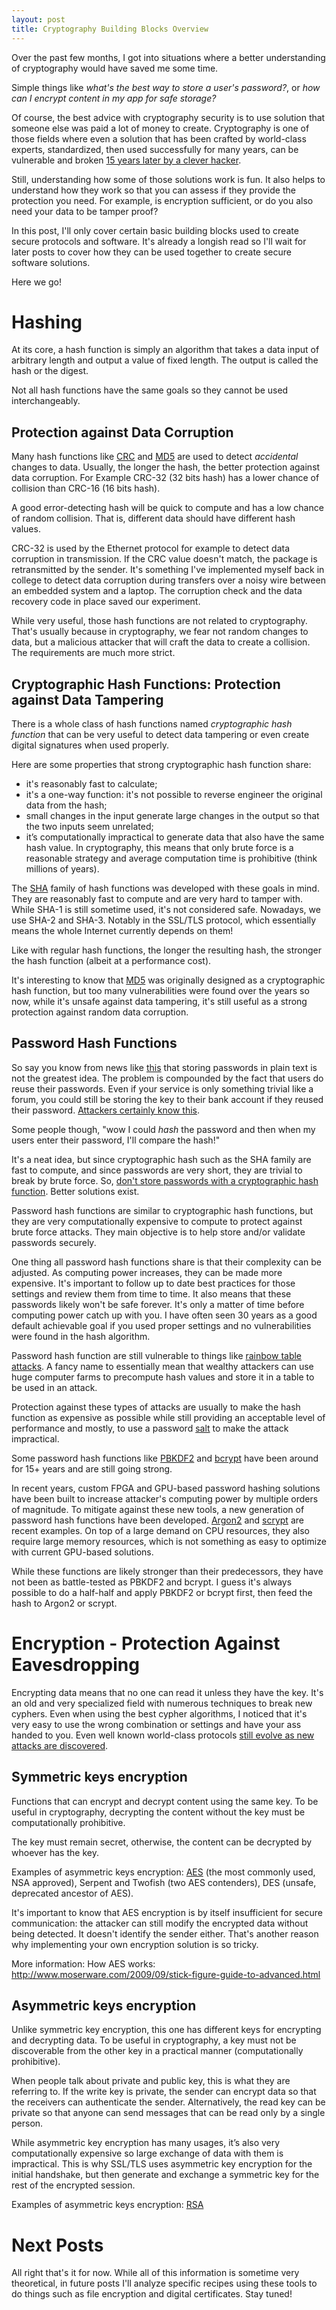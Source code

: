```yaml
---
layout: post
title: Cryptography Building Blocks Overview
---
```


Over the past few months, I got into situations where a better understanding of cryptography would have saved me some time.

Simple things like *what's the best way to store a user's password?*, or *how can I encrypt content in my app for safe storage?*

Of course, the best advice with cryptography security is to use solution that someone else was paid a lot of money to create. Cryptography is one of those fields where even a solution that has been crafted by world-class experts, standardized, then used successfully for many years, can be vulnerable and broken [15 years later by a clever hacker](https://blog.cloudflare.com/padding-oracles-and-the-decline-of-cbc-mode-ciphersuites/).

Still, understanding how some of those solutions work is fun. It also helps to understand how they work so that you can assess if they provide the protection you need. For example, is encryption sufficient, or do you also need your data to be tamper proof?

In this post, I'll only cover certain basic building blocks used to create secure protocols and software. It's already a longish read so I'll wait for later posts to cover how they can be used together to create secure software solutions.

Here we go!

# Hashing
At its core, a hash function is simply an algorithm that takes a data input of arbitrary length and output a value of fixed length. The output is called the hash or the digest.

Not all hash functions have the same goals so they cannot be used interchangeably.

## Protection against Data Corruption

Many hash functions like [CRC](https://en.wikipedia.org/wiki/Cyclic_redundancy_check) and [MD5](https://en.wikipedia.org/wiki/MD5) are used to detect *accidental* changes to data. Usually, the longer the hash, the better protection against data corruption. For Example CRC-32 (32 bits hash) has a lower chance of collision than CRC-16 (16 bits hash).

A good error-detecting hash will be quick to compute and has a low chance of random collision. That is, different data should have different hash values.

CRC-32 is used by the Ethernet protocol for example to detect data corruption in transmission. If the CRC value doesn't match, the package is retransmitted by the sender. It's something I've implemented myself back in college to detect data corruption during transfers over a noisy wire between an embedded system and a laptop. The corruption check and the data recovery code in place saved our experiment.

While very useful, those hash functions are not related to cryptography. That's usually because in cryptography, we fear not random changes to data, but a malicious attacker that will craft the data to create a collision. The requirements are much more strict.

## Cryptographic Hash Functions: Protection against Data Tampering

There is a whole class of hash functions named *cryptographic hash function* that can be very useful to detect data tampering or even create digital signatures when used properly.

Here are some properties that strong cryptographic hash function share:
* it's reasonably fast to calculate;
* it's a one-way function: it's not possible to reverse engineer the original data from the hash;
* small changes in the input generate large changes in the output so that the two inputs seem unrelated;
* it’s computationally impractical to generate data that also have the same hash value. In cryptography, this means that only brute force is a reasonable strategy and average computation time is prohibitive (think millions of years).

The [SHA](https://en.wikipedia.org/wiki/Secure_Hash_Algorithms) family of hash functions was developed with these goals in mind. They are reasonably fast to compute and are very hard to tamper with. While SHA-1 is still sometime used, it's not considered safe. Nowadays, we use SHA-2 and SHA-3. Notably in the SSL/TLS protocol, which essentially means the whole Internet currently depends on them!

Like with regular hash functions, the longer the resulting hash, the stronger the hash function (albeit at a performance cost).

It's interesting to know that [MD5](https://en.wikipedia.org/wiki/MD5) was originally designed as a cryptographic hash function, but too many vulnerabilities were found over the years so now, while it's unsafe against data tampering, it's still useful as a strong protection against random data corruption.

## Password Hash Functions

So say you know from news like [this](http://money.cnn.com/2012/07/12/technology/yahoo-hack/index.htm) that storing passwords in plain text is not the greatest idea. The problem is compounded by the fact that users do reuse their passwords. Even if your service is only something trivial like a forum, you could still be storing the key to their bank account if they reused their password. [Attackers certainly know this](https://techcrunch.com/2016/06/16/github-accounts-targeted-in-password-reuse-attack/).

Some people though, "wow I could *hash* the password and then when my users enter their password, I'll compare the hash!"

It's a neat idea, but since cryptographic hash such as the SHA family are fast to compute, and since passwords are very short, they are trivial to break by brute force. So, [don't store passwords with a cryptographic hash function](http://securityuncorked.com/2012/06/how-to-crack-your-own-linkedin-password-hash/). Better solutions exist.

Password hash functions are similar to cryptographic hash functions, but they are very computationally expensive to compute to protect against brute force attacks. They main objective is to help store and/or validate passwords securely.

One thing all password hash functions share is that their complexity can be adjusted. As computing power increases, they can be made more expensive. It's important to follow up to date best practices for those settings and review them from time to time. It also means that these passwords likely won't be safe forever. It's only a matter of time before computing power catch up with you. I have often seen 30 years as a good default achievable goal if you used proper settings and no vulnerabilities were found in the hash algorithm.

Password hash function are still vulnerable to things like [rainbow table attacks](https://en.wikipedia.org/wiki/Rainbow_table). A fancy name to essentially mean that wealthy attackers can use huge computer farms to precompute hash values and store it in a table to be used in an attack.

Protection against these types of attacks are usually to make the hash function as expensive as possible while still providing an acceptable level of performance and mostly, to use a password [salt](https://en.wikipedia.org/wiki/Salt_(cryptography)) to make the attack impractical.

Some password hash functions like [PBKDF2](https://en.wikipedia.org/wiki/PBKDF2) and [bcrypt](https://en.wikipedia.org/wiki/Bcrypt) have been around for 15+ years and are still going strong.

In recent years, custom FPGA and GPU-based password hashing solutions have been built to increase attacker's computing power by multiple orders of magnitude. To mitigate against these new tools, a new generation of password hash functions have been developed. [Argon2](https://en.wikipedia.org/wiki/Argon2) and [scrypt](https://en.wikipedia.org/wiki/Scrypt) are recent examples. On top of a large demand on CPU resources, they also require large memory resources, which is not something as easy to optimize with current GPU-based solutions.

While these functions are likely stronger than their predecessors, they have not been as battle-tested as PBKDF2 and bcrypt. I guess it's always possible to do a half-half and apply PBKDF2 or bcrypt first, then feed the hash to Argon2 or scrypt.

# Encryption - Protection Against Eavesdropping

Encrypting data means that no one can read it unless they have the key. It's an old and very specialized field with numerous techniques to break new cyphers. Even when using the best cypher algorithms, I noticed that it's very easy to use the wrong combination or settings and have your ass handed to you. Even well known world-class protocols [still evolve as new attacks are discovered](https://www.gracefulsecurity.com/tls-ssl-vulnerabilities/).

## Symmetric keys encryption
Functions that can encrypt and decrypt content using the same key. To be useful in cryptography, decrypting the content without the key must be computationally prohibitive.

The key must remain secret, otherwise, the content can be decrypted by whoever has the key.

Examples of asymmetric keys encryption: [AES](https://en.wikipedia.org/wiki/Advanced_Encryption_Standard) (the most commonly used, NSA approved), Serpent and Twofish (two AES contenders), DES (unsafe, deprecated ancestor of AES).

It's important to know that AES encryption is by itself insufficient for secure communication: the attacker can still modify the encrypted data without being detected. It doesn't identify the sender either. That's another reason why implementing your own encryption solution is so tricky.

More information:
How AES works: http://www.moserware.com/2009/09/stick-figure-guide-to-advanced.html

## Asymmetric keys encryption
Unlike symmetric key encryption, this one has different keys for encrypting and decrypting data. To be useful in cryptography, a key must not be discoverable from the other key in a practical manner (computationally prohibitive).

When people talk about private and public key, this is what they are referring to. If the write key is private, the sender can encrypt data so that the receivers can authenticate the sender. Alternatively, the read key can be private so that anyone can send messages that can be read only by a single person.

While asymmetric key encryption has many usages, it’s also very computationally expensive so large exchange of data with them is impractical. This is why SSL/TLS uses asymmetric key encryption for the initial handshake, but then generate and exchange a symmetric key for the rest of the encrypted session.

Examples of asymmetric keys encryption: [RSA](https://en.wikipedia.org/wiki/RSA_(cryptosystem))

# Next Posts

All right that's it for now. While all of this information is sometime very theoretical, in future posts I'll analyze specific recipes using these tools to do things such as file encryption and digital certificates. Stay tuned!
